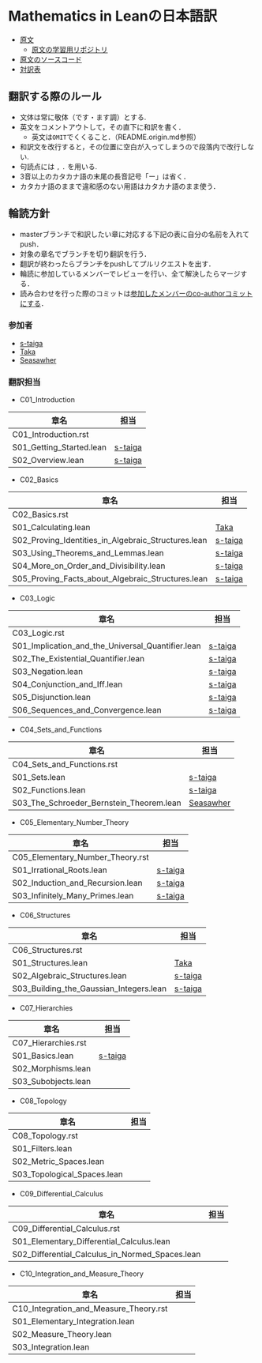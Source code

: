 # Mathematics in Leanの日本語訳
* [原文](https://leanprover-community.github.io/mathematics_in_lean/index.html)
  * [原文の学習用リポジトリ](https://github.com/leanprover-community/mathematics_in_lean)
* [原文のソースコード](https://github.com/avigad/mathematics_in_lean_source)
* [対訳表]()

## 翻訳する際のルール

* 文体は常に敬体（です・ます調）とする.
* 英文をコメントアウトして，その直下に和訳を書く．
  * 英文は`OMIT`でくくること．（README.origin.md参照）
* 和訳文を改行すると，その位置に空白が入ってしまうので段落内で改行しない.
* 句読点には `,` `.` を用いる.
* 3音以上のカタカナ語の末尾の長音記号「ー」は省く．
* カタカナ語のままで違和感のない用語はカタカナ語のまま使う．

## 輪読方針

* masterブランチで和訳したい章に対応する下記の表に自分の名前を入れてpush．
* 対象の章名でブランチを切り翻訳を行う．
* 翻訳が終わったらブランチをpushしてプルリクエストを出す．
* 輪読に参加しているメンバーでレビューを行い、全て解決したらマージする．
* 読み合わせを行った際のコミットは[参加したメンバーのco-authorコミットにする](https://docs.github.com/ja/pull-requests/committing-changes-to-your-project/creating-and-editing-commits/creating-a-commit-with-multiple-authors)．

### 参加者

* [s-taiga](https://github.com/s-taiga)
* [Taka](https://github.com/Taka0007)
* [Seasawher](https://github.com/Seasawher)

### 翻訳担当

* C01_Introduction

| 章名 | 担当 |
| --- | --- |
| C01_Introduction.rst | |
| S01_Getting_Started.lean | [s-taiga](https://github.com/s-taiga) |
| S02_Overview.lean | [s-taiga](https://github.com/s-taiga) |

* C02_Basics

| 章名 | 担当 |
| --- | --- |
| C02_Basics.rst | |
| S01_Calculating.lean | [Taka](https://github.com/Taka0007) |
| S02_Proving_Identities_in_Algebraic_Structures.lean | [s-taiga](https://github.com/s-taiga) |
| S03_Using_Theorems_and_Lemmas.lean | [s-taiga](https://github.com/s-taiga) |
| S04_More_on_Order_and_Divisibility.lean | [s-taiga](https://github.com/s-taiga) |
| S05_Proving_Facts_about_Algebraic_Structures.lean | [s-taiga](https://github.com/s-taiga) |

* C03_Logic

| 章名 | 担当 |
| --- | --- |
| C03_Logic.rst ||
| S01_Implication_and_the_Universal_Quantifier.lean | [s-taiga](https://github.com/s-taiga) |
| S02_The_Existential_Quantifier.lean | [s-taiga](https://github.com/s-taiga) |
| S03_Negation.lean | [s-taiga](https://github.com/s-taiga) |
| S04_Conjunction_and_Iff.lean | [s-taiga](https://github.com/s-taiga) |
| S05_Disjunction.lean | [s-taiga](https://github.com/s-taiga) |
| S06_Sequences_and_Convergence.lean | [s-taiga](https://github.com/s-taiga) |

* C04_Sets_and_Functions

| 章名 | 担当 |
| --- | --- |
| C04_Sets_and_Functions.rst ||
| S01_Sets.lean | [s-taiga](https://github.com/s-taiga) |
| S02_Functions.lean | [s-taiga](https://github.com/s-taiga) |
| S03_The_Schroeder_Bernstein_Theorem.lean | [Seasawher](https://github.com/Seasawher) |

* C05_Elementary_Number_Theory

| 章名 | 担当 |
| --- | --- |
| C05_Elementary_Number_Theory.rst ||
| S01_Irrational_Roots.lean | [s-taiga](https://github.com/s-taiga) |
| S02_Induction_and_Recursion.lean | [s-taiga](https://github.com/s-taiga) |
| S03_Infinitely_Many_Primes.lean | [s-taiga](https://github.com/s-taiga)  |

* C06_Structures

| 章名 | 担当 |
| --- | --- |
| C06_Structures.rst ||
| S01_Structures.lean |[Taka](https://github.com/Taka0007)|
| S02_Algebraic_Structures.lean | [s-taiga](https://github.com/s-taiga)  |
| S03_Building_the_Gaussian_Integers.lean | [s-taiga](https://github.com/s-taiga)  |

* C07_Hierarchies

| 章名 | 担当 |
| --- | --- |
| C07_Hierarchies.rst ||
| S01_Basics.lean | [s-taiga](https://github.com/s-taiga)  |
| S02_Morphisms.lean ||
| S03_Subobjects.lean ||

* C08_Topology

| 章名 | 担当 |
| --- | --- |
| C08_Topology.rst ||
| S01_Filters.lean ||
| S02_Metric_Spaces.lean ||
| S03_Topological_Spaces.lean ||

* C09_Differential_Calculus

| 章名 | 担当 |
| --- | --- |
| C09_Differential_Calculus.rst ||
| S01_Elementary_Differential_Calculus.lean ||
| S02_Differential_Calculus_in_Normed_Spaces.lean ||

* C10_Integration_and_Measure_Theory

| 章名 | 担当 |
| --- | --- |
| C10_Integration_and_Measure_Theory.rst ||
| S01_Elementary_Integration.lean ||
| S02_Measure_Theory.lean ||
| S03_Integration.lean ||
